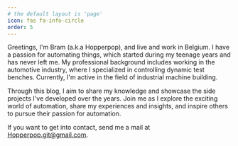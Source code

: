 ```yaml
---
# the default layout is 'page'
icon: fas fa-info-circle
order: 5
---
```


Greetings, I'm Bram (a.k.a Hopperpop), and live and work in Belgium. I have a passion for automating things, which started during my teenage years and has never left me. My professional background includes working in the automotive industry, where I specialized in controlling dynamic test benches. Currently, I'm active in the field of industrial machine building.

Through this blog, I aim to share my knowledge and showcase the side projects I've developed over the years. Join me as I explore the exciting world of automation, share my experiences and insights, and inspire others to pursue their passion for automation.

If you want to get into contact, send me a mail at <Hopperpop.git@gmail.com>.